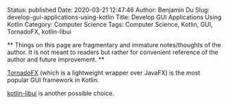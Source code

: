 Status: published
Date: 2020-03-21 12:47:46
Author: Benjamin Du
Slug: develop-gui-applications-using-kotlin
Title: Develop GUI Applications Using Kotlin
Category: Computer Science
Tags: Computer Science, Kotlin, GUI, TornadoFX, kotlin-libui

**
Things on this page are fragmentary and immature notes/thoughts of the author.
It is not meant to readers but rather for convenient reference of the author and future improvement.
**


[TornadoFX](https://github.com/edvin/tornadofx)
(which is a lightweight wrapper over JavaFX) 
is the most popular GUI framework in Kotlin.

[kotlin-libui](https://github.com/msink/kotlin-libui)
is another possible choice.